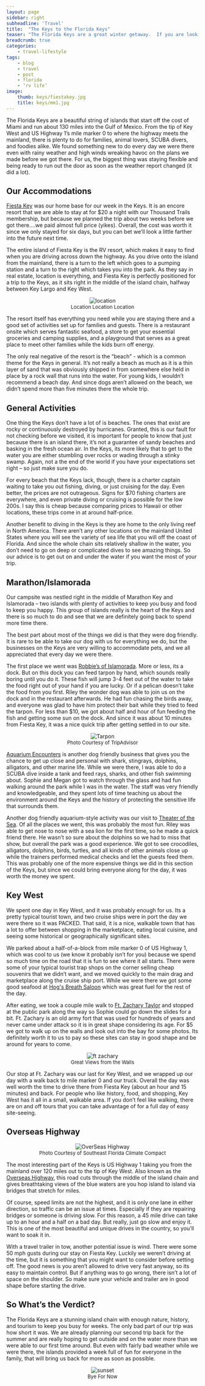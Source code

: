 ```yaml
---
layout: page
sidebar: right
subheadline: 'Travel'
title:  "The Keys to the Florida Keys"
teaser: "The Florida Keys are a great winter getaway.  If you are looking for some tips to help you plan your next trip, take a look!"
breadcrumb: true
categories:
    - travel-lifestyle
tags:
    - blog
    - travel
    - post
    - florida
    - ‘rv life’
image:
    thumb: keys/fiestakey.jpg
    title: keys/mm1.jpg
---
```

The Florida Keys are a beautiful string of islands that start off the cost of Miami and run about 130 miles into the Gulf of Mexico.  From the tip of Key West and US Highway 1’s mile marker 0 to where the highway meets the mainland, there is plenty to do for families, animal lovers, SCUBA divers, and foodies alike.  We found something new to do every day we were there even with rainy weather and high winds wreaking havoc on the plans we made before we got there.  For us, the biggest thing was staying flexible and being ready to run out the door as soon as the weather report changed (it did a lot).

## Our Accommodations
<a href="https://rvonthego.com/florida/fiesta-key-rv-resort/" target="_blank">Fiesta Key</a> was our home base for our week in the Keys.  It is an encore resort that we are able to stay at for $20 a night with our Thousand Trails membership, but because we planned the trip about two weeks before we got there….we paid almost full price (yikes).  Overall, the cost was worth it since we only stayed for six days, but you can bet we’ll look a little farther into the future next time.  

The entire island of Fiesta Key is the RV resort, which makes it easy to find when you are driving across down the highway.  As you drive onto the island from the mainland, there is a turn to the left which goes to a pumping station and a turn to the right which takes you into the park.  As they say in real estate, location is everything, and Fiesta Key is perfectly positioned for a trip to the Keys, as it sits right in the middle of the island chain, halfway between Key Largo and Key West.

<figure style="text-align:center; margin:1em"> <img src="/images/keys/map.PNG" alt="location"><figcaption style="font-size:small">Location Location Location</figcaption></figure>

The resort itself has everything you need while you are staying there and a good set of activities set up for families and guests.  There is a restaurant onsite which serves fantastic seafood, a store to get your essential groceries and camping supplies,  and a playground that serves as a great place to meet other families while the kids burn off energy.  

The only real negative of the resort is the “beach” - which is a common theme for the Keys in general.  It’s not really a beach as much as it is a thin layer of sand that was obviously shipped in from somewhere else held in place by a rock wall that runs into the water.  For young kids, I wouldn’t recommend a beach day.  And since dogs aren’t allowed on the beach, we didn’t spend more than five minutes there the whole trip.

## General Activities
One thing the Keys don’t have a lot of is beaches.  The ones that exist are rocky or continuously destroyed by hurricanes.  Granted, this is our fault for not checking before we visited, it is important for people to know that just because there is an island there, it’s not a guarantee of sandy beaches and basking in the fresh ocean air.  In the Keys, its more likely that to get to the water you are either stumbling over rocks or wading through a stinky swamp.  Again, not a the end of the world if you have your expectations set right – so just make sure you do.

For every beach that the Keys lack, though, there is a charter captain waiting to take you out fishing, diving, or just cruising for the day.  Even better, the prices are not outrageous.  Signs for $70 fishing charters are everywhere, and even private diving or cruising is possible for the low 200s.  I say this is cheap because comparing prices to Hawaii or other locations, these trips come in at around half-price.  

Another benefit to diving in the Keys is they are home to the only living reef in North America.  There aren’t any other locations on the mainland United States where you will see the variety of sea life that you will off the coast of Florida.  And since the whole chain sits relatively shallow in the water, you don’t need to go on deep or complicated dives to see amazing things.  So our advice is to get out on and under the water if you want the most of your trip.

## Marathon/Islamorada
Our campsite was nestled right in the middle of Marathon Key and Islamorada – two islands with plenty of activities to keep you busy and food to keep you happy.  This group of islands really is the heart of the Keys and there is so much to do and see that we are definitely going back to spend more time there.  

The best part about most of the things we did is that they were dog friendly.  It is rare to be able to take our dog with us for everything we do, but the businesses on the Keys are very willing to accommodate pets, and we all appreciated that every day we were there.

The first place we went was <a href="https://robbies.com/" target="_blank">Robbie’s of Islamorada</a>.  More or less, its a dock.  But on this dock you can feed tarpon by hand, which sounds really boring until you do it.  These fish will jump 3-4 feet out of the water to take the food right out of your hand if you are lucky.  Or if a pelican doesn’t take the food from you first.  Riley the wonder dog was able to join us on the dock and in the restaurant afterwards.  He had fun chasing the birds away, and everyone was glad to have him protect their bait while they tried to feed the tarpon.  For less than $10, we got about half and hour of fun feeding the fish and getting some sun on the dock.  And since it was about 10 minutes from Fiesta Key, it was a nice quick trip after getting settled in to our site.

<figure style="text-align:center; margin:1em"> <img src="/images/keys/tarpon.jfif" alt="Tarpon"><figcaption style="font-size:small">Photo Courtesy of TripAdvisor</figcaption></figure>

<a href="https://www.floridakeysaquariumencounters.com/" target="_blank">Aquarium Encounters</a> is another dog friendly business that gives you the chance to get up close and personal with shark, stingrays, dolphins, alligators, and other marine life.  While we were there, I was able to do a SCUBA dive inside a tank and feed rays, sharks, and other fish swimming about.  Sophie and Megan got to watch through the glass and had fun walking around the park while I was in the water.  The staff was very friendly and knowledgeable, and they spent lots of time teaching us about the environment around the Keys and the history of protecting the sensitive life that surrounds them.

Another dog friendly aquarium-style activity was our visit to <a href="https://theaterofthesea.com/" target="_blank">Theater of the Sea</a>.  Of all the places we went, this was probably the most fun.  Riley was able to get nose to nose with a sea lion for the first time, so he made a quick friend there.  He wasn’t so sure about the dolphins so we had to miss that show, but overall the park was a good experience.  We got to see crocodiles, alligators, dolphins, birds, turtles, and all kinds of other animals close up while the trainers performed medical checks and let the guests feed them.  This was probably one of the more expensive things we did in this section of the Keys, but since we could bring everyone along for the day, it was worth the money we spent.

## Key West
We spent one day in Key West, and it was probably enough for us.  Its a pretty typical tourist town, and two cruise ships were in port the day we were there so it was PACKED.  That said, it is a nice, walkable town that has a lot to offer between shopping in the marketplace, eating local cuisine, and seeing some historical or geographically significant sites.

We parked about a half-of-a-block from mile marker 0 of US Highway 1, which was cool to us (we know it probably isn’t for you) because we spend so much time on the road that it is fun to see where it all starts.  There were some of your typical tourist trap shops on the corner selling cheap souvenirs that we didn’t want, and we moved quickly to the main drag and marketplace along the cruise ship port.  While we were there we got some good seafood at <a href="https://www.hogsbreath.com/" target="_blank">Hog's Breath Saloon</a> which was great fuel for the rest of the day.

After eating, we took a couple mile walk to <a href="http://www.fortzacharytaylor.com/" target="_blank">Ft. Zachary Taylor</a> and stopped at the public park along the way so Sophie could go down the slides for a bit.  Ft. Zachary is an old army fort that was used for hundreds of years and never came under attack so it is in great shape considering its age.  For $5 we got to walk up on the walls and look out into the bay for some photos.  Its definitely worth it to us to pay so these sites can stay in good shape and be around for years to come.

<figure style="text-align:center; margin:1em"> <img src="/images/keys/ftzach.JPG" alt="ft zachary"><figcaption style="font-size:small">Great Views from the Walls</figcaption></figure>

Our stop at Ft. Zachary was our last for Key West, and we wrapped up our day with a walk back to mile marker 0 and our truck.  Overall the day was well worth the time to drive there from Fiesta Key (about an hour and 15 minutes) and back.    For people who like history, food, and shopping, Key West has it all in a small, walkable area.  If you don’t feel like walking, there are on and off tours that you can take advantage of for a full day of easy site-seeing.

## Overseas Highway

<figure style="text-align:center; margin:1em"> <img src="/images/keys/overseashighway.jpg" alt="OverSeas Highway"><figcaption style="font-size:small">Photo Courtesy of Southeast Florida Climate Compact</figcaption></figure>

The most interesting part of the Keys is US Highway 1 taking you from the mainland over 120 miles out to the tip of Key West.  Also known as the <a href="https://en.wikipedia.org/wiki/Overseas_Highway" target="_blank">Overseas Highway</a>, this road cuts through the middle of the island chain and gives breathtaking views of the blue waters are you hop island to island via bridges that stretch for miles.

Of course, speed limits are not the highest, and it is only one lane in either direction, so traffic can be an issue at times.  Especially if they are repairing bridges or someone is driving slow.  For this reason, a 45 mile drive can take up to an hour and a half on a bad day.  But really, just go slow and enjoy it.  This is one of the most beautiful and unique drives in the country, so you’ll want to soak it in.

With a travel trailer in tow, another potential issue is wind.  There were some 50 mph gusts during our stay on Fiesta Key.  Luckily we weren’t driving at the time, but it is something that you might want to consider before setting off.  The good news is you aren’t allowed to drive very fast anyway, so its easy to maintain control.  But if anything was to go wrong, there isn’t a lot of space on the shoulder.  So make sure your vehicle and trailer are in good shape before starting the drive.

## So What’s the Verdict?
The Florida Keys are a stunning island chain with enough nature, history, and tourism to keep you busy for weeks.  The only bad part of our trip was how short it was.  We are already planning our second trip back for the summer and are really hoping to get outside and on the water more than we were able to our first time around.  But even with fairly bad weather while we were there, the islands provided a week full of fun for everyone in the family, that will bring us back for more as soon as possible.

<figure style="text-align:center; margin:1em"> <img src="/images/keys/sunset.jpg" alt="sunset"><figcaption style="font-size:small">Bye For Now</figcaption></figure>
